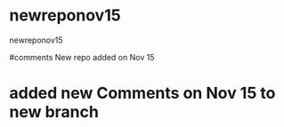 # newreponov15
newreponov15

#comments 
New repo added on Nov 15
# added new Comments on Nov 15 to new branch
